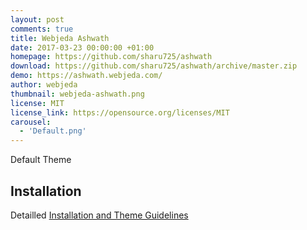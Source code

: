 ```yaml
---
layout: post
comments: true
title: Webjeda Ashwath
date: 2017-03-23 00:00:00 +01:00
homepage: https://github.com/sharu725/ashwath
download: https://github.com/sharu725/ashwath/archive/master.zip
demo: https://ashwath.webjeda.com/
author: webjeda
thumbnail: webjeda-ashwath.png
license: MIT
license_link: https://opensource.org/licenses/MIT
carousel:
  - 'Default.png'
---
```


Default Theme

## Installation

Detailled [Installation and Theme Guidelines](https://blog.webjeda.com/jekyll-themes/)
